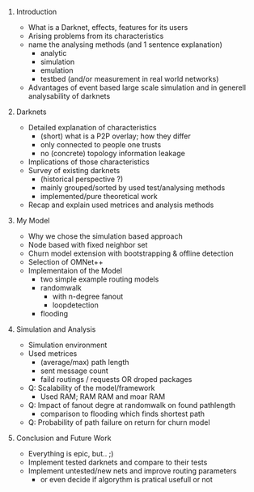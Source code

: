 1. Introduction
    * What is a Darknet, effects, features for its users
    * Arising problems from its characteristics
    * name the analysing methods (and 1 sentence explanation)
        * analytic
        * simulation
        * emulation
        * testbed (and/or measurement in real world networks)
    * Advantages of event based large scale simulation and in generell analysability of darknets

2. Darknets
    * Detailed explanation of characteristics
        * (short) what is a P2P overlay; how they differ
        * only connected to people one trusts
        * no (concrete) topology information leakage
    * Implications of those characteristics
    * Survey of existing darknets
        * (historical perspective ?)
        * mainly grouped/sorted by used test/analysing methods
        * implemented/pure theoretical work
    * Recap and explain used metrices and analysis methods

3. My Model
    * Why we chose the simulation based approach
    * Node based with fixed neighbor set
    * Churn model extension with bootstrapping & offline detection
    * Selection of OMNet++ 
    * Implementaion of the Model
        * two simple example routing models
        * randomwalk
            * with n-degree fanout
            * loopdetection
        * flooding

4. Simulation and Analysis
    * Simulation environment
    * Used metrices
        * (average/max) path length
        * sent message count
        * faild routings / requests OR droped packages
    * Q: Scalability of the model/framework
        * Used RAM; RAM RAM and moar RAM
    * Q: Impact of fanout degre at randomwalk on found pathlength
        * comparison to flooding which finds shortest path
    * Q: Probability of path failure on return for churn model

5. Conclusion and Future Work
    * Everything is epic, but.. ;)
    * Implement tested darknets and compare to their tests
    * Implement untested/new nets and improve routing parameters
        * or even decide if algorythm is pratical usefull or not

